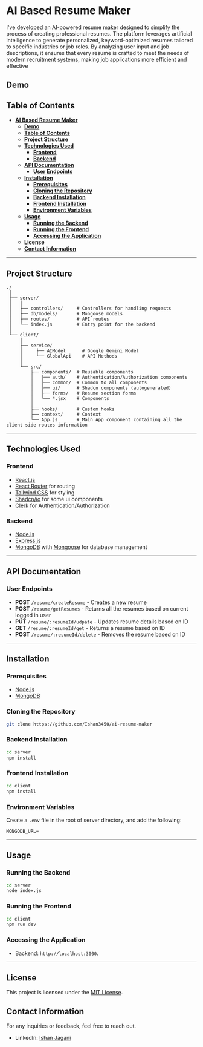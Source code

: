 # **AI Based Resume Maker**

I've developed an AI-powered resume maker designed to simplify the process of creating professional resumes. The platform leverages artificial intelligence to generate personalized, keyword-optimized resumes tailored to specific industries or job roles. By analyzing user input and job descriptions, it ensures that every resume is crafted to meet the needs of modern recruitment systems, making job applications more efficient and effective

## **Demo**

## **Table of Contents**

- [**AI Based Resume Maker**](#ai-based-resume-maker)
  - [**Demo**](#demo)
  - [**Table of Contents**](#table-of-contents)
  - [**Project Structure**](#project-structure)
  - [**Technologies Used**](#technologies-used)
    - [**Frontend**](#frontend)
    - [**Backend**](#backend)
  - [**API Documentation**](#api-documentation)
    - [**User Endpoints**](#user-endpoints)
  - [**Installation**](#installation)
    - [**Prerequisites**](#prerequisites)
    - [**Cloning the Repository**](#cloning-the-repository)
    - [**Backend Installation**](#backend-installation)
    - [**Frontend Installation**](#frontend-installation)
    - [**Environment Variables**](#environment-variables)
  - [**Usage**](#usage)
    - [**Running the Backend**](#running-the-backend)
    - [**Running the Frontend**](#running-the-frontend)
    - [**Accessing the Application**](#accessing-the-application)
  - [**License**](#license)
  - [**Contact Information**](#contact-information)

---

## **Project Structure**

```plaintext
./
 │
 ├── server/
 │   │
 │   ├── controllers/     # Controllers for handling requests
 │   ├── db/models/       # Mongoose models
 │   ├── routes/          # API routes
 │   └── index.js         # Entry point for the backend
 │
 └── client/
     │
     ├── service/
     │     ├── AIModel      # Google Gemini Model
     │     └── GlobalApi    # API Methods
     │
     └── src/
         ├── components/  # Reusable components
         │   ├── auth/    # Authentication/Authorization comopnents
         │   ├── common/  # Common to all components
         │   ├── ui/      # Shadcn components (autogenerated)
         │   ├── forms/   # Resume section forms
         │   └── *.jsx    # Components
         │
         ├── hooks/       # Custom hooks
         ├── context/     # Context 
         └── App.js       # Main App component containing all the client side routes information
```

---

## **Technologies Used**

### **Frontend**

- [React.js](https://reactjs.org/)
- [React Router](https://reactrouter.com/) for routing
- [Tailwind CSS](https://tailwindcss.com/) for styling
- [Shadcn/io](https://ui.shadcn.com/) for some ui components
- [Clerk](https://clerk.com/) for Authentication/Authorization

### **Backend**

- [Node.js](https://nodejs.org/)
- [Express.js](https://expressjs.com/)
- [MongoDB](https://www.mongodb.com/) with [Mongoose](https://mongoosejs.com/) for database management
---

## **API Documentation**

### **User Endpoints**

- **POST** `/resume/createResume` - Creates a new resume
- **POST** `/resume/getResumes` - Returns all the resumes based on current logged in user
- **PUT** `/resume/:resumeId/udpate` - Updates resume details based on ID
- **GET** `/resume/:resumeId/get` - Returns a resume based on ID
- **POST** `/resume/:resumeId/delete` - Removes the resume based on ID

---

## **Installation**

### **Prerequisites**

- [Node.js](https://nodejs.org/en/)
- [MongoDB](https://www.mongodb.com/try/download/community)

### **Cloning the Repository**

```bash
git clone https://github.com/Ishan3450/ai-resume-maker
```

### **Backend Installation**

```bash
cd server
npm install
```

### **Frontend Installation**

```bash
cd client
npm install
```

### **Environment Variables**

Create a `.env` file in the root of server directory, and add the following:

```plaintext
MONGODB_URL=
```

---

## **Usage**

### **Running the Backend**

```bash
cd server
node index.js
```

### **Running the Frontend**

```bash
cd client
npm run dev
```

### **Accessing the Application**

- Backend: `http://localhost:3000`.

---

## **License**

This project is licensed under the [MIT License](LICENSE).

## **Contact Information**

For any inquiries or feedback, feel free to reach out.

- LinkedIn: [Ishan Jagani](https://www.linkedin.com/in/ishanjagani/)

